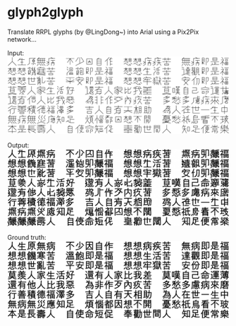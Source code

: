 # glyph2glyph
Translate RRPL glyphs (by @LingDong~) into Arial using a Pix2Pix network...

Input:
![Input](https://github.com/Chokyotager/glyph2glyph/blob/master/images/test_rrpl.png)

Output:
![Output](https://github.com/Chokyotager/glyph2glyph/blob/master/images/test.png)

Ground truth:
![Ground](https://github.com/Chokyotager/glyph2glyph/blob/master/images/test_arial.png)

